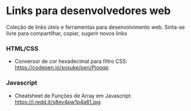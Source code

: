 # Links para desenvolvedores web
Coleção de links úteis e ferramentas para desenvolvimento web.
Sinta-se livre para compartilhar, copiar, sugerir novos links


### HTML/CSS
  - Conversor de cor hexadecimal para filtro CSS: https://codepen.io/sosuke/pen/Pjoqqp

### Javascript
  - Cheatsheet de Funções de Array em Javascript: https://i.redd.it/s8ev4pw1p4a61.jpg

